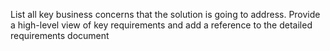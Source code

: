  List all key business concerns that the solution is going to address. Provide a high-level view of key requirements and add a reference to the detailed requirements document
